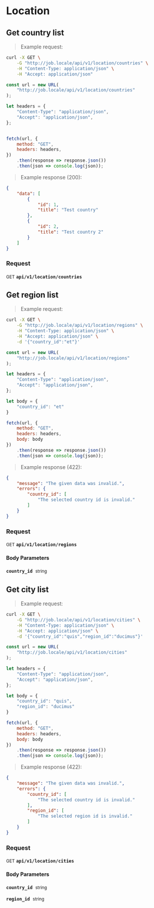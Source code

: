 # Location


## Get country list




> Example request:

```bash
curl -X GET \
    -G "http://job.locale/api/v1/location/countries" \
    -H "Content-Type: application/json" \
    -H "Accept: application/json"
```

```javascript
const url = new URL(
    "http://job.locale/api/v1/location/countries"
);

let headers = {
    "Content-Type": "application/json",
    "Accept": "application/json",
};


fetch(url, {
    method: "GET",
    headers: headers,
})
    .then(response => response.json())
    .then(json => console.log(json));
```


> Example response (200):

```json
{
    "data": [
        {
            "id": 1,
            "title": "Test country"
        },
        {
            "id": 2,
            "title": "Test country 2"
        }
    ]
}
```

### Request
<small class="badge badge-green">GET</small>
 **`api/v1/location/countries`**



## Get region list




> Example request:

```bash
curl -X GET \
    -G "http://job.locale/api/v1/location/regions" \
    -H "Content-Type: application/json" \
    -H "Accept: application/json" \
    -d '{"country_id":"et"}'

```

```javascript
const url = new URL(
    "http://job.locale/api/v1/location/regions"
);

let headers = {
    "Content-Type": "application/json",
    "Accept": "application/json",
};

let body = {
    "country_id": "et"
}

fetch(url, {
    method: "GET",
    headers: headers,
    body: body
})
    .then(response => response.json())
    .then(json => console.log(json));
```


> Example response (422):

```json
{
    "message": "The given data was invalid.",
    "errors": {
        "country_id": [
            "The selected country id is invalid."
        ]
    }
}
```

### Request
<small class="badge badge-green">GET</small>
 **`api/v1/location/regions`**

<h4 class="fancy-heading-panel"><b>Body Parameters</b></h4>
<code><b>country_id</b></code>&nbsp; <small>string</small>     <br>
    



## Get city list




> Example request:

```bash
curl -X GET \
    -G "http://job.locale/api/v1/location/cities" \
    -H "Content-Type: application/json" \
    -H "Accept: application/json" \
    -d '{"country_id":"quis","region_id":"ducimus"}'

```

```javascript
const url = new URL(
    "http://job.locale/api/v1/location/cities"
);

let headers = {
    "Content-Type": "application/json",
    "Accept": "application/json",
};

let body = {
    "country_id": "quis",
    "region_id": "ducimus"
}

fetch(url, {
    method: "GET",
    headers: headers,
    body: body
})
    .then(response => response.json())
    .then(json => console.log(json));
```


> Example response (422):

```json
{
    "message": "The given data was invalid.",
    "errors": {
        "country_id": [
            "The selected country id is invalid."
        ],
        "region_id": [
            "The selected region id is invalid."
        ]
    }
}
```

### Request
<small class="badge badge-green">GET</small>
 **`api/v1/location/cities`**

<h4 class="fancy-heading-panel"><b>Body Parameters</b></h4>
<code><b>country_id</b></code>&nbsp; <small>string</small>     <br>
    

<code><b>region_id</b></code>&nbsp; <small>string</small>     <br>
    




